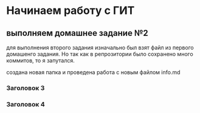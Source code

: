 # Начинаем работу с ГИТ
## выполняем домашнее задание №2

для выполнения второго задания изначально был взят файл из первого домашенго задания.
Но так как в репрозитории было сохранено много коммитов, то я запутался.

создана новая папка и проведена работа с новым файлом info.md

### Заголовок 3
### Заголовок 4
